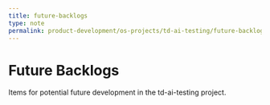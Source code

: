 ```yaml
---
title: future-backlogs
type: note
permalink: product-development/os-projects/td-ai-testing/future-backlogs
---
```


# Future Backlogs

Items for potential future development in the td-ai-testing project.